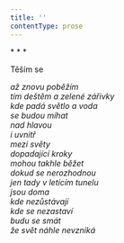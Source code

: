 ```yaml
---
title: ''
contentType: prose
---
```


\* \* \*

Těším se

_až znovu poběžím  
tím deštěm a zelené zářivky  
kde padá světlo a voda  
se budou míhat  
nad hlavou  
i uvnitř  
mezi světy  
dopadající kroky  
mohou takhle běžet  
dokud se nerozhodnou  
jen tady v letícím tunelu  
jsou doma  
kde nezůstávají  
kde se nezastaví  
budu se smát  
že svět náhle nevzniká_
